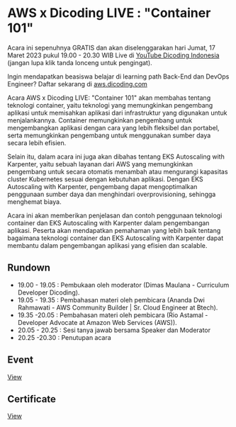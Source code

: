 # AWS x Dicoding LIVE : "Container 101"
Acara ini sepenuhnya GRATIS dan akan diselenggarakan hari Jumat, 17 Maret 2023 pukul 19.00 - 20.30 WIB Live di [YouTube Dicoding Indonesia](https://www.youtube.com/live/V3oc9Hy5p0I) (jangan lupa klik tanda lonceng untuk pengingat).

Ingin mendapatkan beasiswa belajar di learning path Back-End dan DevOps Engineer? Daftar sekarang di [aws.dicoding.com](https://www.dicoding.id/scholarawsevent6)

Acara AWS x Dicoding LIVE: "Container 101" akan membahas tentang teknologi container, yaitu teknologi yang memungkinkan pengembang aplikasi untuk memisahkan aplikasi dari infrastruktur yang digunakan untuk menjalankannya. Container memungkinkan pengembang untuk mengembangkan aplikasi dengan cara yang lebih fleksibel dan portabel, serta memungkinkan pengembang untuk menggunakan sumber daya secara lebih efisien.

Selain itu, dalam acara ini juga akan dibahas tentang EKS Autoscaling with Karpenter, yaitu sebuah layanan dari AWS yang memungkinkan pengembang untuk secara otomatis menambah atau mengurangi kapasitas cluster Kubernetes sesuai dengan kebutuhan aplikasi. Dengan EKS Autoscaling with Karpenter, pengembang dapat mengoptimalkan penggunaan sumber daya dan menghindari overprovisioning, sehingga menghemat biaya.

Acara ini akan memberikan penjelasan dan contoh penggunaan teknologi container dan EKS Autoscaling with Karpenter dalam pengembangan aplikasi. Peserta akan mendapatkan pemahaman yang lebih baik tentang bagaimana teknologi container dan EKS Autoscaling with Karpenter dapat membantu dalam pengembangan aplikasi yang efisien dan scalable.

## Rundown
- 19.00 - 19.05 : Pembukaan oleh moderator (Dimas Maulana - Curriculum Developer Dicoding).
- 19.05 - 19.35 : Pembahasan materi oleh pembicara (Ananda Dwi Rahmawati - AWS Community Builder | Sr. Cloud Engineer at Btech).
- 19.35 -20.05 : Pembahasan materi oleh pembicara (Rio Astamal - Developer Advocate at Amazon Web Services (AWS)).
- 20.05 - 20.25 : Sesi tanya jawab bersama Speaker dan Moderator
- 20.25 -20.30 : Penutupan acara

## Event
[View](https://www.dicoding.com/events/5980)

## Certificate
[View](/certificate/certificate.pdf)

